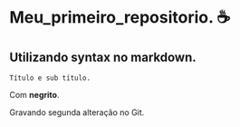# Meu_primeiro_**repositorio**. :coffee:

## Utilizando syntax no markdown.
    Título e sub título.
Com **negrito**.

Gravando segunda alteração no Git.